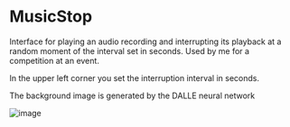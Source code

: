 # MusicStop
Interface for playing an audio recording and interrupting its playback at a random moment of the interval set in seconds. Used by me for a competition at an event.

In the upper left corner you set the interruption interval in seconds.

The background image is generated by the DALLE neural network

![image](https://github.com/drinkmorewaterz/MusicStop/assets/124874733/9443bf92-689f-4572-9706-a084f126607e)
